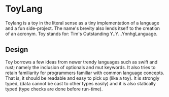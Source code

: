 # ToyLang
Toylang is a toy in the literal sense as a tiny implementation of a language and a fun side-project. The name's brevity also lends itself to the creation of an acronym. Toy stands for: Tim's Outstanding Y..Y...YnnhgLanguage.

## Design

Toy borrows a few ideas from newer trendy languages such as swift and rust; namely the inclusion
of optionals and mut keywords. It also tries to retain familiarity for programmers familiar with common language concepts. That is, it should be readable and easy to pick up (like a toy).
It is strongly typed, (data cannot be cast to other types easily) and it is also statically typed (type checks are done
before run-time).
